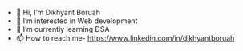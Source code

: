 - 👋 Hi, I’m Dikhyant Boruah
- 👀 I’m interested in Web development
- 🌱 I’m currently learning DSA
- 📫 How to reach me- https://www.linkedin.com/in/dikhyantboruah
